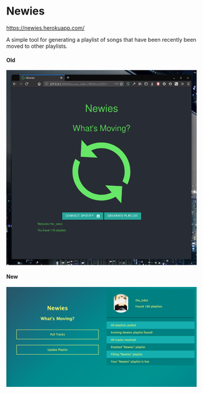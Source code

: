 # Newies

https://newies.herokuapp.com/

A simple tool for generating a playlist of songs that have been recently been moved to other playlists. 

#### Old
![screenshot](screencap.png)


#### New
![new screenshot](screencapNew.png)